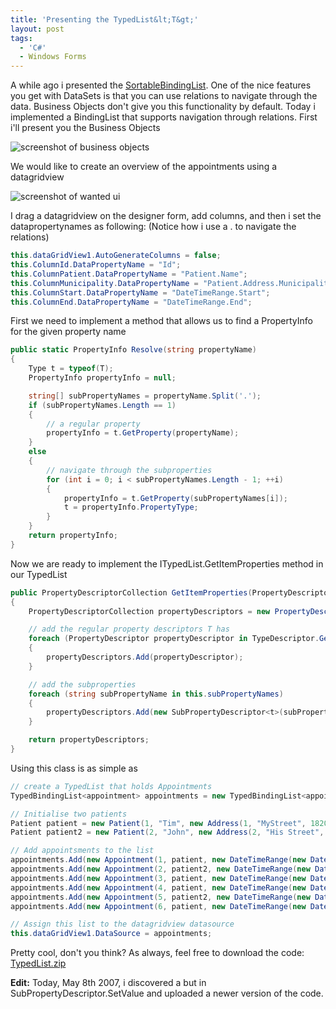 ```yaml
---
title: 'Presenting the TypedList&lt;T&gt;'
layout: post
tags:
  - 'C#'
  - Windows Forms
---
```

A while ago i presented the [SortableBindingList](http://www.timvw.be/presenting-the-sortablebindinglistt/). One of the nice features you get with DataSets is that you can use relations to navigate through the data. Business Objects don't give you this functionality by default. Today i implemented a BindingList that supports navigation through relations. First i'll present you the Business Objects


![screenshot of business objects](http://www.timvw.be/wp-content/images/typedlist-1.gif) 

We would like to create an overview of the appointments using a datagridview

![screenshot of wanted ui](http://www.timvw.be/wp-content/images/typedlist-2.gif)

I drag a datagridview on the designer form, add columns, and then i set the datapropertynames as following: (Notice how i use a . to navigate the relations)

```csharp
this.dataGridView1.AutoGenerateColumns = false;
this.ColumnId.DataPropertyName = "Id";
this.ColumnPatient.DataPropertyName = "Patient.Name";
this.ColumnMunicipality.DataPropertyName = "Patient.Address.Municipality";
this.ColumnStart.DataPropertyName = "DateTimeRange.Start";
this.ColumnEnd.DataPropertyName = "DateTimeRange.End";
```

First we need to implement a method that allows us to find a PropertyInfo for the given property name

```csharp
public static PropertyInfo Resolve(string propertyName)
{
	Type t = typeof(T);
	PropertyInfo propertyInfo = null;

	string[] subPropertyNames = propertyName.Split('.');
	if (subPropertyNames.Length == 1)
	{
		// a regular property
		propertyInfo = t.GetProperty(propertyName);
	}
	else
	{
		// navigate through the subproperties
		for (int i = 0; i < subPropertyNames.Length - 1; ++i) 
		{ 
			propertyInfo = t.GetProperty(subPropertyNames[i]); 
			t = propertyInfo.PropertyType; 
		} 
	} 
	return propertyInfo; 
}
``` 

Now we are ready to implement the ITypedList.GetItemProperties method in our TypedList

```csharp
public PropertyDescriptorCollection GetItemProperties(PropertyDescriptor[] listAccessors)
{
	PropertyDescriptorCollection propertyDescriptors = new PropertyDescriptorCollection(listAccessors);

	// add the regular property descriptors T has
	foreach (PropertyDescriptor propertyDescriptor in TypeDescriptor.GetProperties(typeof(T)))
	{
		propertyDescriptors.Add(propertyDescriptor);
	}

	// add the subproperties
	foreach (string subPropertyName in this.subPropertyNames)
	{
		propertyDescriptors.Add(new SubPropertyDescriptor<t>(subPropertyName));
	}

	return propertyDescriptors;
}
```

Using this class is as simple as

```csharp
// create a TypedList that holds Appointments
TypedBindingList<appointment> appointments = new TypedBindingList<appointment>(new string[] { "Patient.Name", "Patient.Address.Municipality", "DateTimeRange.Start", "DateTimeRange.End" });

// Initialise two patients
Patient patient = new Patient(1, "Tim", new Address(1, "MyStreet", 1820, "Melsbroek"));
Patient patient2 = new Patient(2, "John", new Address(2, "His Street", 3000, "Leuven"));

// Add appointsments to the list
appointments.Add(new Appointment(1, patient, new DateTimeRange(new DateTime(2007, 5, 3, 15, 0, 0), new DateTime(2007, 5, 3, 16, 0, 0))));
appointments.Add(new Appointment(2, patient2, new DateTimeRange(new DateTime(2007, 5, 4, 15, 0, 0), new DateTime(2007, 5, 4, 16, 0, 0))));
appointments.Add(new Appointment(3, patient, new DateTimeRange(new DateTime(2007, 5, 5, 15, 0, 0), new DateTime(2007, 5, 5, 16, 0, 0))));
appointments.Add(new Appointment(4, patient, new DateTimeRange(new DateTime(2007, 5, 6, 15, 0, 0), new DateTime(2007, 5, 6, 16, 0, 0))));
appointments.Add(new Appointment(5, patient2, new DateTimeRange(new DateTime(2007, 5, 7, 15, 0, 0), new DateTime(2007, 5, 7, 16, 0, 0))));
appointments.Add(new Appointment(6, patient, new DateTimeRange(new DateTime(2007, 5, 7, 17, 0, 0), new DateTime(2007, 5, 7, 17, 15, 0))));

// Assign this list to the datagridview datasource
this.dataGridView1.DataSource = appointments;
```

Pretty cool, don't you think? As always, feel free to download the code: [TypedList.zip](http://www.timvw.be/wp-content/code/csharp/TypedList.zip)

**Edit:** Today, May 8th 2007, i discovered a but in SubPropertyDescriptor.SetValue and uploaded a newer version of the code.
